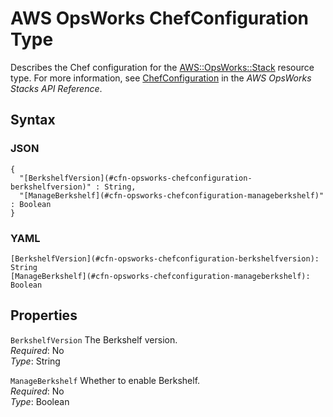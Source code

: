 # AWS OpsWorks ChefConfiguration Type<a name="aws-properties-opsworks-stack-chefconfiguration"></a>

Describes the Chef configuration for the [AWS::OpsWorks::Stack](aws-resource-opsworks-stack.md) resource type\. For more information, see [ChefConfiguration](https://docs.aws.amazon.com/opsworks/latest/APIReference/API_ChefConfiguration.html) in the *AWS OpsWorks Stacks API Reference*\.

## Syntax<a name="w4ab1c21c10d168c38c17b5"></a>

### JSON<a name="aws-properties-opsworks-stack-chefconfiguration-syntax.json"></a>

```
{
  "[BerkshelfVersion](#cfn-opsworks-chefconfiguration-berkshelfversion)" : String,
  "[ManageBerkshelf](#cfn-opsworks-chefconfiguration-manageberkshelf)" : Boolean
}
```

### YAML<a name="aws-properties-opsworks-stack-chefconfiguration-syntax.yaml"></a>

```
[BerkshelfVersion](#cfn-opsworks-chefconfiguration-berkshelfversion): String
[ManageBerkshelf](#cfn-opsworks-chefconfiguration-manageberkshelf): Boolean
```

## Properties<a name="w4ab1c21c10d168c38c17b7"></a>

`BerkshelfVersion`  <a name="cfn-opsworks-chefconfiguration-berkshelfversion"></a>
The Berkshelf version\.  
*Required*: No  
*Type*: String

`ManageBerkshelf`  <a name="cfn-opsworks-chefconfiguration-manageberkshelf"></a>
Whether to enable Berkshelf\.  
*Required*: No  
*Type*: Boolean